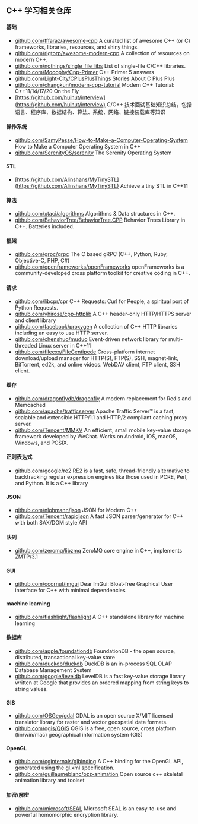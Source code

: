 ## C++ 学习相关仓库
#### 基础
- [github.com/fffaraz/awesome-cpp](https://github.com/fffaraz/awesome-cpp) A curated list of awesome C++ (or C) frameworks, libraries, resources, and shiny things.
- [github.com/rigtorp/awesome-modern-cpp](https://github.com/rigtorp/awesome-modern-cpp)  A collection of resources on modern C++.
- [github.com/nothings/single_file_libs](https://github.com/nothings/single_file_libs) List of single-file C/C++ libraries.
- [github.com/Mooophy/Cpp-Primer](https://github.com/Mooophy/Cpp-Primer) C++ Primer 5 answers
- [github.com/Light-City/CPlusPlusThings](https://github.com/Light-City/CPlusPlusThings) Stories About C Plus Plus
- [github.com/changkun/modern-cpp-tutorial](https://github.com/changkun/modern-cpp-tutorial) Modern C++ Tutorial: C++11/14/17/20 On the Fly
- [https://github.com/huihut/interview](https://github.com/huihut/interview) C/C++ 技术面试基础知识总结，包括语言、程序库、数据结构、算法、系统、网络、链接装载库等知识

#### 操作系统
- [github.com/SamyPesse/How-to-Make-a-Computer-Operating-System](https://github.com/SamyPesse/How-to-Make-a-Computer-Operating-System) How to Make a Computer Operating System in C++
- [github.com/SerenityOS/serenity](https://github.com/SerenityOS/serenity) The Serenity Operating System

#### STL
- [https://github.com/Alinshans/MyTinySTL](https://github.com/Alinshans/MyTinySTL) Achieve a tiny STL in C++11

#### 算法
- [github.com/xtaci/algorithms](https://github.com/xtaci/algorithms) Algorithms & Data structures in C++.
- [github.com/BehaviorTree/BehaviorTree.CPP](https://github.com/BehaviorTree/BehaviorTree.CPP) Behavior Trees Library in C++. Batteries included.

#### 框架
- [github.com/grpc/grpc](https://github.com/grpc/grpc) The C based gRPC (C++, Python, Ruby, Objective-C, PHP, C#)
- [github.com/openframeworks/openFrameworks](https://github.com/openframeworks/openFrameworks) openFrameworks is a community-developed cross platform toolkit for creative coding in C++.

#### 请求
- [github.com/libcpr/cpr](https://github.com/libcpr/cpr) C++ Requests: Curl for People, a spiritual port of Python Requests.
- [github.com/yhirose/cpp-httplib](https://github.com/yhirose/cpp-httplib) A C++ header-only HTTP/HTTPS server and client library
- [github.com/facebook/proxygen](https://github.com/facebook/proxygen) A collection of C++ HTTP libraries including an easy to use HTTP server.
- [github.com/chenshuo/muduo](https://github.com/chenshuo/muduo) Event-driven network library for multi-threaded Linux server in C++11
- [github.com/filecxx/FileCentipede](https://github.com/filecxx/FileCentipede) Cross-platform internet download/upload manager for HTTP(S), FTP(S), SSH, magnet-link, BitTorrent, ed2k, and online videos. WebDAV client, FTP client, SSH client.

#### 缓存
- [github.com/dragonflydb/dragonfly](https://github.com/dragonflydb/dragonfly) A modern replacement for Redis and Memcached
- [github.com/apache/trafficserver](https://github.com/apache/trafficserver) Apache Traffic Server™ is a fast, scalable and extensible HTTP/1.1 and HTTP/2 compliant caching proxy server.
- [github.com/Tencent/MMKV](https://github.com/Tencent/MMKV) An efficient, small mobile key-value storage framework developed by WeChat. Works on Android, iOS, macOS, Windows, and POSIX.

#### 正则表达式
- [github.com/google/re2](https://github.com/google/re2) RE2 is a fast, safe, thread-friendly alternative to backtracking regular expression engines like those used in PCRE, Perl, and Python. It is a C++ library

#### JSON
- [github.com/nlohmann/json](https://github.com/nlohmann/json) JSON for Modern C++
- [github.com/Tencent/rapidjson](https://github.com/Tencent/rapidjson) A fast JSON parser/generator for C++ with both SAX/DOM style API

#### 队列
- [github.com/zeromq/libzmq](https://github.com/zeromq/libzmq) ZeroMQ core engine in C++, implements ZMTP/3.1

#### GUI
- [github.com/ocornut/imgui](https://github.com/ocornut/imgui) Dear ImGui: Bloat-free Graphical User interface for C++ with minimal dependencies

#### machine learning
- [github.com/flashlight/flashlight](https://github.com/flashlight/flashlight) A C++ standalone library for machine learning

#### 数据库
- [github.com/apple/foundationdb](https://github.com/apple/foundationdb) FoundationDB - the open source, distributed, transactional key-value store
- [github.com/duckdb/duckdb](https://github.com/duckdb/duckdb) DuckDB is an in-process SQL OLAP Database Management System
- [github.com/google/leveldb](https://github.com/google/leveldb) LevelDB is a fast key-value storage library written at Google that provides an ordered mapping from string keys to string values.

#### GIS
- [github.com/OSGeo/gdal](https://github.com/OSGeo/gdal) GDAL is an open source X/MIT licensed translator library for raster and vector geospatial data formats.
- [github.com/qgis/QGIS](https://github.com/qgis/QGIS) QGIS is a free, open source, cross platform (lin/win/mac) geographical information system (GIS)

#### OpenGL
- [github.com/cginternals/glbinding](https://github.com/cginternals/glbinding) A C++ binding for the OpenGL API, generated using the gl.xml specification.
- [github.com/guillaumeblanc/ozz-animation](https://github.com/guillaumeblanc/ozz-animation) Open source c++ skeletal animation library and toolset

#### 加密/解密
- [github.com/microsoft/SEAL](https://github.com/microsoft/SEAL) Microsoft SEAL is an easy-to-use and powerful homomorphic encryption library.